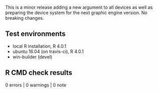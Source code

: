 This is a minor release adding a new argument to all devices as well as 
preparing the device system for the next graphic engine version. No breaking 
changes.

## Test environments
* local R installation, R 4.0.1
* ubuntu 16.04 (on travis-ci), R 4.0.1
* win-builder (devel)

## R CMD check results

0 errors | 0 warnings | 0 note
